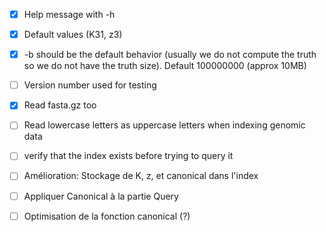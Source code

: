 - [x] Help message with -h

- [x] Default values (K31, z3)

- [x] -b should be the default behavior (usually we do not compute the truth so we do not have the truth size). Default 100000000 (approx 10MB)

- [ ] Version number used for testing

- [x] Read fasta.gz too

- [ ] Read lowercase letters as uppercase letters when indexing genomic data

 - [ ] verify that the index exists before trying to query it

 - [ ] Amélioration: Stockage de K, z, et canonical dans l'index

 - [ ] Appliquer Canonical à la partie Query 

 - [ ] Optimisation de la fonction canonical (?)

   

   
